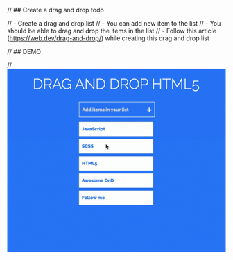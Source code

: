 // ## Create a drag and drop todo

// - Create a drag and drop list
// - You can add new item to the list
// - You should be able to drag and drop the items in the list
// - Follow this article (https://web.dev/drag-and-drop/) while creating this drag and drop list

// ## DEMO

// ![Drag And Drop List](./drag-and-drop.gif)
